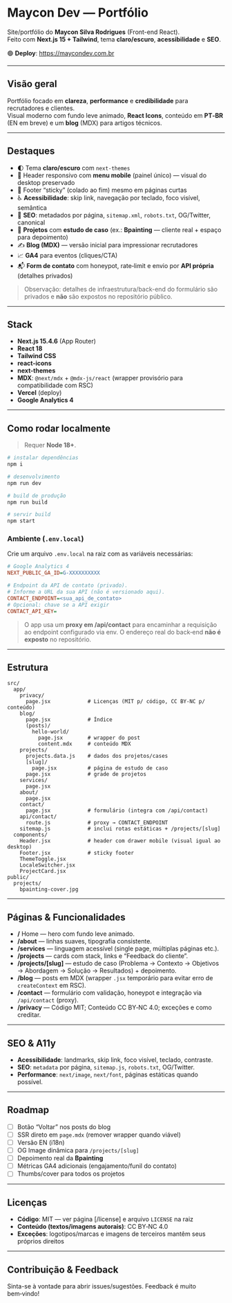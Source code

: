 # Maycon Dev — Portfólio

Site/portfólio do **Maycon Silva Rodrigues** (Front-end React).  
Feito com **Next.js 15 + Tailwind**, tema **claro/escuro**, **acessibilidade** e **SEO**.

🟢 **Deploy**: https://maycondev.com.br

---

## Visão geral
Portfólio focado em **clareza**, **performance** e **credibilidade** para recrutadores e clientes.  
Visual moderno com fundo leve animado, **React Icons**, conteúdo em **PT‑BR** (EN em breve) e um **blog** (MDX) para artigos técnicos.

---

## Destaques
- 🌓 Tema **claro/escuro** com `next-themes`
- 📱 Header responsivo com **menu mobile** (painel único) — visual do desktop preservado
- 📌 Footer “sticky” (colado ao fim) mesmo em páginas curtas
- ♿ **Acessibilidade**: skip link, navegação por teclado, foco visível, semântica
- 🔎 **SEO**: metadados por página, `sitemap.xml`, `robots.txt`, OG/Twitter, canonical
- 🧩 **Projetos** com **estudo de caso** (ex.: **Bpainting** — cliente real + espaço para depoimento)
- ✍️ **Blog (MDX)** — versão inicial para impressionar recrutadores
- 📈 **GA4** para eventos (cliques/CTA)
- 📬 **Form de contato** com honeypot, rate‑limit e envio por **API própria** (detalhes privados)

> Observação: detalhes de infraestrutura/back-end do formulário são privados e **não** são expostos no repositório público.

---

## Stack
- **Next.js 15.4.6** (App Router)
- **React 18**
- **Tailwind CSS**
- **react-icons**
- **next-themes**
- **MDX**: `@next/mdx` + `@mdx-js/react` (wrapper provisório para compatibilidade com RSC)
- **Vercel** (deploy)
- **Google Analytics 4**

---

## Como rodar localmente
> Requer **Node 18+**.

```bash
# instalar dependências
npm i

# desenvolvimento
npm run dev

# build de produção
npm run build

# servir build
npm start
```

### Ambiente (`.env.local`)
Crie um arquivo `.env.local` na raiz com as variáveis necessárias:

```ini
# Google Analytics 4
NEXT_PUBLIC_GA_ID=G-XXXXXXXXXX

# Endpoint da API de contato (privado).
# Informe a URL da sua API (não é versionado aqui).
CONTACT_ENDPOINT=<sua_api_de_contato>
# Opcional: chave se a API exigir
CONTACT_API_KEY=
```

> O app usa um **proxy em /api/contact** para encaminhar a requisição ao endpoint configurado via env. O endereço real do back‑end **não é exposto** no repositório.

---

## Estrutura
```
src/
  app/
    privacy/
      page.jsx            # Licenças (MIT p/ código, CC BY-NC p/ conteúdo)
    blog/
      page.jsx            # Índice
      (posts)/
        hello-world/
          page.jsx        # wrapper do post
          content.mdx     # conteúdo MDX
    projects/
      projects.data.js    # dados dos projetos/cases
      [slug]/
        page.jsx          # página de estudo de caso
      page.jsx            # grade de projetos
    services/
      page.jsx
    about/
      page.jsx
    contact/
      page.jsx            # formulário (integra com /api/contact)
    api/contact/
      route.js            # proxy → CONTACT_ENDPOINT
    sitemap.js            # inclui rotas estáticas + /projects/[slug]
  components/
    Header.jsx            # header com drawer mobile (visual igual ao desktop)
    Footer.jsx            # sticky footer
    ThemeToggle.jsx
    LocaleSwitcher.jsx
    ProjectCard.jsx
public/
  projects/
    bpainting-cover.jpg
```

---

## Páginas & Funcionalidades
- **/** Home — hero com fundo leve animado.
- **/about** — linhas suaves, tipografia consistente.
- **/services** — linguagem acessível (single page, múltiplas páginas etc.).
- **/projects** — cards com stack, links e “Feedback do cliente”.
- **/projects/[slug]** — estudo de caso (Problema → Contexto → Objetivos → Abordagem → Solução → Resultados) + depoimento.
- **/blog** — posts em MDX (wrapper `.jsx` temporário para evitar erro de `createContext` em RSC).
- **/contact** — formulário com validação, honeypot e integração via `/api/contact` (proxy).
- **/privacy** — Código MIT; Conteúdo CC BY‑NC 4.0; exceções e como creditar.

---

## SEO & A11y
- **Acessibilidade**: landmarks, skip link, foco visível, teclado, contraste.
- **SEO**: `metadata` por página, `sitemap.js`, `robots.txt`, OG/Twitter.
- **Performance**: `next/image`, `next/font`, páginas estáticas quando possível.

---

## Roadmap
- [ ] Botão “Voltar” nos posts do blog
- [ ] SSR direto em `page.mdx` (remover wrapper quando viável)
- [ ] Versão EN (i18n)
- [ ] OG Image dinâmica para `/projects/[slug]`
- [ ] Depoimento real da **Bpainting**
- [ ] Métricas GA4 adicionais (engajamento/funil do contato)
- [ ] Thumbs/cover para todos os projetos

---

## Licenças
- **Código**: MIT — ver página [/license] e arquivo `LICENSE` na raiz
- **Conteúdo (textos/imagens autorais)**: CC BY‑NC 4.0
- **Exceções**: logotipos/marcas e imagens de terceiros mantêm seus próprios direitos

---

## Contribuição & Feedback
Sinta-se à vontade para abrir issues/sugestões. Feedback é muito bem‑vindo!
